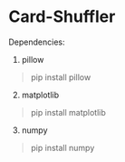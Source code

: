 # Card-Shuffler

Dependencies:
1. pillow
>pip install pillow

2. matplotlib
>pip install matplotlib

3. numpy
>pip install numpy
